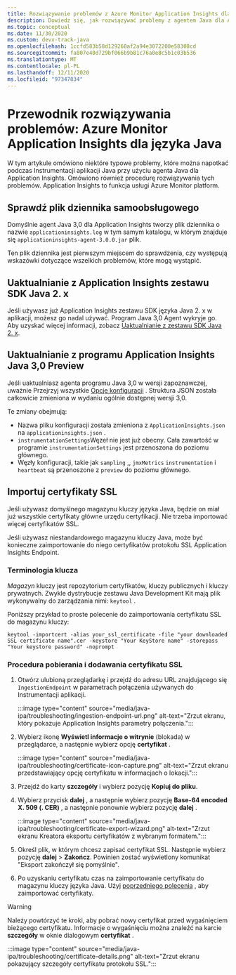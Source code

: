 ```yaml
---
title: Rozwiązywanie problemów z Azure Monitor Application Insights dla języka Java
description: Dowiedz się, jak rozwiązywać problemy z agentem Java dla Azure Monitor Application Insights
ms.topic: conceptual
ms.date: 11/30/2020
ms.custom: devx-track-java
ms.openlocfilehash: 1ccfd583b58d129268af2a94e3072200e58308cd
ms.sourcegitcommit: fa807e40d729bf066b9b81c76a0e8c5b1c03b536
ms.translationtype: MT
ms.contentlocale: pl-PL
ms.lasthandoff: 12/11/2020
ms.locfileid: "97347834"
---
```

# <a name="troubleshooting-guide-azure-monitor-application-insights-for-java"></a>Przewodnik rozwiązywania problemów: Azure Monitor Application Insights dla języka Java

W tym artykule omówiono niektóre typowe problemy, które można napotkać podczas Instrumentacji aplikacji Java przy użyciu agenta Java dla Application Insights. Omówiono również procedurę rozwiązywania tych problemów. Application Insights to funkcja usługi Azure Monitor platform.

## <a name="check-the-self-diagnostic-log-file"></a>Sprawdź plik dziennika samoobsługowego

Domyślnie agent Java 3,0 dla Application Insights tworzy plik dziennika o nazwie `applicationinsights.log` w tym samym katalogu, w którym znajduje się `applicationinsights-agent-3.0.0.jar` plik.

Ten plik dziennika jest pierwszym miejscem do sprawdzenia, czy występują wskazówki dotyczące wszelkich problemów, które mogą wystąpić.

## <a name="upgrade-from-the-application-insights-java-2x-sdk"></a>Uaktualnianie z Application Insights zestawu SDK Java 2. x

Jeśli używasz już Application Insights zestawu SDK języka Java 2. x w aplikacji, możesz go nadal używać. Program Java 3,0 Agent wykryje go. Aby uzyskać więcej informacji, zobacz [Uaktualnianie z zestawu SDK Java 2. x](./java-standalone-upgrade-from-2x.md).

## <a name="upgrade-from-application-insights-java-30-preview"></a>Uaktualnianie z programu Application Insights Java 3,0 Preview

Jeśli uaktualniasz agenta programu Java 3,0 w wersji zapoznawczej, uważnie Przejrzyj wszystkie [Opcje konfiguracji](./java-standalone-config.md) . Struktura JSON została całkowicie zmieniona w wydaniu ogólnie dostępnej wersji 3,0.

Te zmiany obejmują:

-  Nazwa pliku konfiguracji została zmieniona z `ApplicationInsights.json` na `applicationinsights.json` .
-  `instrumentationSettings`Węzeł nie jest już obecny. Cała zawartość w programie `instrumentationSettings` jest przenoszona do poziomu głównego. 
-  Węzły konfiguracji, takie jak `sampling` ,, `jmxMetrics` `instrumentation` i `heartbeat` są przenoszone z `preview` do poziomu głównego.

## <a name="import-ssl-certificates"></a>Importuj certyfikaty SSL

Jeśli używasz domyślnego magazynu kluczy języka Java, będzie on miał już wszystkie certyfikaty główne urzędu certyfikacji. Nie trzeba importować więcej certyfikatów SSL.

Jeśli używasz niestandardowego magazynu kluczy Java, może być konieczne zaimportowanie do niego certyfikatów protokołu SSL Application Insights Endpoint.

### <a name="key-terminology"></a>Terminologia klucza
*Magazyn* kluczy jest repozytorium certyfikatów, kluczy publicznych i kluczy prywatnych. Zwykle dystrybucje zestawu Java Development Kit mają plik wykonywalny do zarządzania nimi: `keytool` .

Poniższy przykład to proste polecenie do zaimportowania certyfikatu SSL do magazynu kluczy:

`keytool -importcert -alias your_ssl_certificate -file "your downloaded SSL certificate name".cer -keystore "Your KeyStore name" -storepass "Your keystore password" -noprompt`

### <a name="steps-to-download-and-add-an-ssl-certificate"></a>Procedura pobierania i dodawania certyfikatu SSL

1.  Otwórz ulubioną przeglądarkę i przejdź do adresu URL znajdującego się `IngestionEndpoint` w parametrach połączenia używanych do Instrumentacji aplikacji.

    :::image type="content" source="media/java-ipa/troubleshooting/ingestion-endpoint-url.png" alt-text="Zrzut ekranu, który pokazuje Application Insights parametry połączenia.":::

2.  Wybierz ikonę **Wyświetl informacje o witrynie** (blokada) w przeglądarce, a następnie wybierz opcję **certyfikat** .

    :::image type="content" source="media/java-ipa/troubleshooting/certificate-icon-capture.png" alt-text="Zrzut ekranu przedstawiający opcję certyfikatu w informacjach o lokacji.":::

3.  Przejdź do karty **szczegóły** i wybierz pozycję **Kopiuj do pliku**.
4.  Wybierz przycisk **dalej** , a następnie wybierz pozycję **Base-64 encoded X. 509 (. CER)** , a następnie ponownie wybierz pozycję **dalej** .

    :::image type="content" source="media/java-ipa/troubleshooting/certificate-export-wizard.png" alt-text="Zrzut ekranu Kreatora eksportu certyfikatów z wybranym formatem.":::

5.  Określ plik, w którym chcesz zapisać certyfikat SSL. Następnie wybierz pozycję **dalej**  >  **Zakończ**. Powinien zostać wyświetlony komunikat "Eksport zakończył się pomyślnie".
6.  Po uzyskaniu certyfikatu czas na zaimportowanie certyfikatu do magazynu kluczy języka Java. Użyj [poprzedniego polecenia](#key-terminology) , aby zaimportować certyfikaty.

> [!WARNING]
> Należy powtórzyć te kroki, aby pobrać nowy certyfikat przed wygaśnięciem bieżącego certyfikatu. Informacje o wygaśnięciu można znaleźć na karcie **szczegóły** w oknie dialogowym **certyfikat** .
>
> :::image type="content" source="media/java-ipa/troubleshooting/certificate-details.png" alt-text="Zrzut ekranu pokazujący szczegóły certyfikatu protokołu SSL.":::
